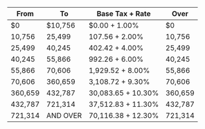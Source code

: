 | From | To | Base Tax + Rate | Over |
|------|-----|----------------|------|
| $0 | $10,756 | $0.00 + 1.00% | $0 |
| 10,756 | 25,499 | 107.56 + 2.00% | 10,756 |
| 25,499 | 40,245 | 402.42 + 4.00% | 25,499 |
| 40,245 | 55,866 | 992.26 + 6.00% | 40,245 |
| 55,866 | 70,606 | 1,929.52 + 8.00% | 55,866 |
| 70,606 | 360,659 | 3,108.72 + 9.30% | 70,606 |
| 360,659 | 432,787 | 30,083.65 + 10.30% | 360,659 |
| 432,787 | 721,314 | 37,512.83 + 11.30% | 432,787 |
| 721,314 | AND OVER | 70,116.38 + 12.30% | 721,314 |